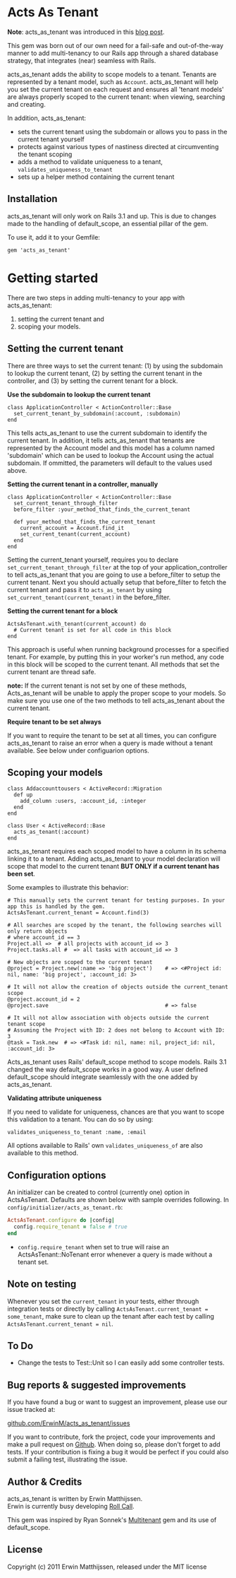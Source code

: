 Acts As Tenant
==============

**Note**: acts_as_tenant was introduced in this [blog post](http://www.rollcallapp.com/blog/2011/10/03/adding-multi-tenancy-to-your-rails-app-acts-as-tenant).

This gem was born out of our own need for a fail-safe and out-of-the-way manner to add multi-tenancy to our Rails app through a shared database strategy, that integrates (near) seamless with Rails.

acts_as_tenant adds the ability to scope models to a tenant. Tenants are represented by a tenant model, such as `Account`. acts_as_tenant will help you set the current tenant on each request and ensures all 'tenant models' are always properly scoped to the current tenant: when viewing, searching and creating.

In addition, acts_as_tenant:

* sets the current tenant using the subdomain or allows you to pass in the current tenant yourself
* protects against various types of nastiness directed at circumventing the tenant scoping
* adds a method to validate uniqueness to a tenant, `validates_uniqueness_to_tenant`
* sets up a helper method containing the current tenant

Installation
------------
acts_as_tenant will only work on Rails 3.1 and up. This is due to changes made to the handling of default_scope, an essential pillar of the gem.

To use it, add it to your Gemfile:
  
    gem 'acts_as_tenant'
  
Getting started
===============
There are two steps in adding multi-tenancy to your app with acts_as_tenant:

1. setting the current tenant and 
2. scoping your models.

Setting the current tenant
--------------------------
There are three ways to set the current tenant: (1) by using the subdomain to lookup the current tenant, (2) by setting  the current tenant in the controller, and
(3) by setting the current tenant for a block.

**Use the subdomain to lookup the current tenant**

    class ApplicationController < ActionController::Base
      set_current_tenant_by_subdomain(:account, :subdomain)
    end
This tells acts_as_tenant to use the current subdomain to identify the current tenant. In addition, it tells acts_as_tenant that tenants are represented by the Account model and this model has a column named 'subdomain' which can be used to lookup the Account using the actual subdomain. If ommitted, the parameters will default to the values used above.

**Setting the current tenant in a controller, manually**

    class ApplicationController < ActionController::Base
      set_current_tenant_through_filter
      before_filter :your_method_that_finds_the_current_tenant
      
      def your_method_that_finds_the_current_tenant
        current_account = Account.find_it
        set_current_tenant(current_account)
      end
    end
Setting the current_tenant yourself, requires you to declare `set_current_tenant_through_filter` at the top of your application_controller to tell acts_as_tenant that you are going to use a before_filter to setup the current tenant. Next you should actually setup that before_filter to fetch the current tenant and pass it to `acts_as_tenant` by using `set_current_tenant(current_tenant)` in the before_filter.


**Setting the current tenant for a block**

    ActsAsTenant.with_tenant(current_account) do
      # Current tenant is set for all code in this block
    end

This approach is useful when running background processes for a specified tenant. For example, by putting this in your worker's run method,
any code in this block will be scoped to the current tenant. All methods that set the current tenant are thread safe.

**note:** If the current tenant is not set by one of these methods, Acts_as_tenant will be unable to apply the proper scope to your models. So make sure you use one of the two methods to tell acts_as_tenant about the current tenant.

**Require tenant to be set always**

If you want to require the tenant to be set at all times, you can configure acts_as_tenant to raise an error when a query is made without a tenant available. See below under configuarion options.

Scoping your models
-------------------
    class Addaccounttousers < ActiveRecord::Migration
      def up
        add_column :users, :account_id, :integer
      end
    end

    class User < ActiveRecord::Base
      acts_as_tenant(:account)
    end
  
acts_as_tenant requires each scoped model to have a column in its schema linking it to a tenant. Adding acts_as_tenant to your model declaration will scope that model to the current tenant **BUT ONLY if a current tenant has been set**.

Some examples to illustrate this behavior:

    # This manually sets the current tenant for testing purposes. In your app this is handled by the gem.
    ActsAsTenant.current_tenant = Account.find(3)   
    
    # All searches are scoped by the tenant, the following searches will only return objects 
    # where account_id == 3
    Project.all =>  # all projects with account_id => 3
    Project.tasks.all #  => all tasks with account_id => 3
     
    # New objects are scoped to the current tenant
    @project = Project.new(:name => 'big project')    # => <#Project id: nil, name: 'big project', :account_id: 3>
    
    # It will not allow the creation of objects outside the current_tenant scope
    @project.account_id = 2
    @project.save                                     # => false
      
    # It will not allow association with objects outside the current tenant scope
    # Assuming the Project with ID: 2 does not belong to Account with ID: 3
    @task = Task.new  # => <#Task id: nil, name: nil, project_id: nil, :account_id: 3>

Acts_as_tenant uses Rails' default_scope method to scope models. Rails 3.1 changed the way default_scope works in a good way. A user defined default_scope should integrate seamlessly with the one added by acts_as_tenant.

**Validating attribute uniqueness**

If you need to validate for uniqueness, chances are that you want to scope this validation to a tenant. You can do so by using:

    validates_uniqueness_to_tenant :name, :email

All options available to Rails' own `validates_uniqueness_of` are also available to this method.

Configuration options
---------------------
An initializer can be created to control (currently one) option in ActsAsTenant. Defaults
are shown below with sample overrides following. In `config/initializer/acts_as_tenant.rb`:

```ruby
ActsAsTenant.configure do |config|
  config.require_tenant = false # true
end
```

* `config.require_tenant` when set to true will raise an ActsAsTenant::NoTenant error whenever a query is made without a tenant set.

Note on testing
---------------
Whenever you set the `current_tenant` in your tests, either through integration tests or directly by calling `ActsAsTenant.current_tenant = some_tenant`, make sure to clean up the tenant after each test by calling `ActsAsTenant.current_tenant = nil`.

To Do
-----
* Change the tests to Test::Unit so I can easily add some controller tests.

Bug reports & suggested improvements
------------------------------------
If you have found a bug or want to suggest an improvement, please use our issue tracked at:

[github.com/ErwinM/acts_as_tenant/issues](http://github.com/ErwinM/acts_as_tenant/issues)

If you want to contribute, fork the project, code your improvements and make a pull request on [Github](http://github.com/ErwinM/acts_as_tenant/). When doing so, please don't forget to add tests. If your contribution is fixing a bug it would be perfect if you could also submit a failing test, illustrating the issue.

Author & Credits
----------------
acts_as_tenant is written by Erwin Matthijssen.  
Erwin is currently busy developing [Roll Call](http://www.rollcallapp.com/ "Roll Call App").

This gem was inspired by Ryan Sonnek's [Multitenant](https://github.com/wireframe/multitenant) gem and its use of default_scope.

License
-------
Copyright (c) 2011 Erwin Matthijssen, released under the MIT license

